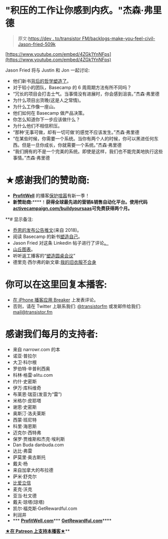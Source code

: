 # "积压的工作让你感到内疚。"杰森·弗里德

> 原文:[https://dev . to/transistor FM/backlogs-make-you-feel-civil-Jason-fried-509k](https://dev.to/transistorfm/backlogs-make-you-feel-guilty-jason-fried-509k)

[https://www.youtube.com/embed/4ZGk1YnNFps](https://www.youtube.com/embed/4ZGk1YnNFps)

Jason Fried 将与 Justin 和 Jon 一起讨论:

*   他们新书[背后的哲学塑造了](https://basecamp.com/shapeup)。
*   对于较小的团队，Basecamp 的 6 周周期方法有所不同吗？
*   “冗长的项目会打击士气。当事情没有进展时，你会感到沮丧。”杰森·弗里德
*   为什么项目出货晚(这是人之常情)。
*   为什么工作像一座山。
*   他们如何在 Basecamp 做产品决策。
*   你怎么知道你下一步应该做什么？
*   为什么他们不相信积压。
*   “那种‘无事可做，却有一切可做’的感觉不应该发生。”杰森·弗里德
*   “在某些时候，你需要一个系统。当你有两个人的时候，你可以黑进任何东西。但是一旦你成长，你就需要一个系统。”杰森·弗里德
*   “我们拥有的不是一个完美的系统。即使是这样，我们也不能完美地执行这些事情。”杰森·弗里德

# [](#%E2%98%85-thanks-to-our-sponsors)★感谢我们的赞助商:

*   [**ProfitWell**](https://www.profitwell.com/?utm_source=transistor.fm&utm_medium=podcast&utm_campaign=buildyoursaas) 的播客[保护喧嚣](https://www.profitwell.com/blog/topic/protect-the-hustle)有新一季！
*   **新赞助商:**[](https://activecampaign.com/buildyoursaas)****！**获得全球最先进的营销&销售自动化平台。使用代码[activecampaign.com/buildyoursaas](https://activecampaign.com/buildyoursaas)可免费获得两个月。**

 **# [](#show-notes)显示备注:

*   [乔恩的发布公告推文](https://twitter.com/jonbuda/status/1025429575281594369)(来自 2018)。
*   阅读 Basecamp 的新书[塑造自己](https://basecamp.com/shapeup)。
*   Jason Fried 对这条 Linkedin 帖子进行了评论[。](https://www.linkedin.com/posts/justinijackson_business-bootstrapping-startup-activity-6557467478967021568-RHV5)
*   [山丘图表](https://basecamp.com/shapeup/3.4-chapter-12#work-is-like-a-hill)。
*   听听返工播客的“[塑造圆桌会议](https://rework.fm/shape-up-roundtable/)”
*   德里克·西尔弗的新文章:[我的旧衣服不合身](https://sivers.org/clothes)

# [](#you-can-reply-to-this-podcast-here)你可以在这里回复本播客:

*   [在 iPhone 播客应用 Breaker](https://www.breaker.audio/build-your-saas) 上发表评论。
*   否则，请在 Twitter 上联系我们: [@transistorfm](https://twitter.com/transistorfm) 或发邮件给我们: [mail@transistor.fm](mailto:mail@transistor.fm)

# [](#thanks-to-our-monthly-supporters)感谢我们每月的支持者:

*   来自 narrowr.com 的本
*   诺亚·普拉尔
*   大卫·科尔根
*   罗伯特·辛普利西奥
*   科林·格雷·alitu.com
*   约什·史密斯
*   伊万·库科维奇
*   布莱恩·瑞亚(发音为“雷”)
*   米格尔·皮耶塔
*   谢恩·史密斯
*   奥斯汀·洛夫莱斯
*   西蒙·班尼特
*   科里·海恩斯
*   迈克尔·西特弗
*   保罗·贾维斯和杰克·埃利斯
*   Dan Buda danbuda.com
*   达比·弗雷
*   萨莫里·奥古斯托
*   戴夫·杨
*   来自加拿大的布拉德
*   萨米·舒克尔
*   [比爱立信](https://www.brandshouter.com)
*   麦克·沃克
*   亚当·杜文德
*   戴夫·琼塔(琼塔)
*   凯尔·福克斯·GetRewardful.com
*   利润井
*   [](https://activecampaign.com/buildyoursaas)
***   [**ProfitWell.com**](https://www.profitwell.com/?utm_source=transistor.fm&utm_medium=podcast&utm_campaign=buildyoursaas)***   [**GetRewardful.com**](https://www.getrewardful.com/?via=buildyoursaas)****

 ********[★在 Patreon 上支持本播客★](https://www.patreon.com/jonjustin)**********